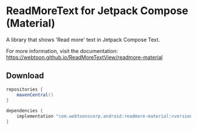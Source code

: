 # ReadMoreText for Jetpack Compose (Material)

A library that shows 'Read more' text in Jetpack Compose Text.

For more information, visit the documentation: https://webtoon.github.io/ReadMoreTextView/readmore-material

## Download

```groovy
repositories {
    mavenCentral()
}

dependencies {
    implementation "com.webtoonscorp.android:readmore-material:<version>"
}
```
